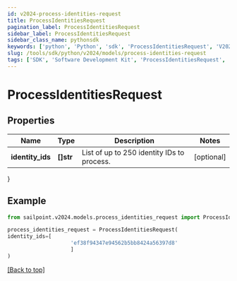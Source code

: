 ```yaml
---
id: v2024-process-identities-request
title: ProcessIdentitiesRequest
pagination_label: ProcessIdentitiesRequest
sidebar_label: ProcessIdentitiesRequest
sidebar_class_name: pythonsdk
keywords: ['python', 'Python', 'sdk', 'ProcessIdentitiesRequest', 'V2024ProcessIdentitiesRequest'] 
slug: /tools/sdk/python/v2024/models/process-identities-request
tags: ['SDK', 'Software Development Kit', 'ProcessIdentitiesRequest', 'V2024ProcessIdentitiesRequest']
---
```


# ProcessIdentitiesRequest


## Properties

Name | Type | Description | Notes
------------ | ------------- | ------------- | -------------
**identity_ids** | **[]str** | List of up to 250 identity IDs to process. | [optional] 
}

## Example

```python
from sailpoint.v2024.models.process_identities_request import ProcessIdentitiesRequest

process_identities_request = ProcessIdentitiesRequest(
identity_ids=[
                    'ef38f94347e94562b5bb8424a56397d8'
                    ]
)

```
[[Back to top]](#) 

